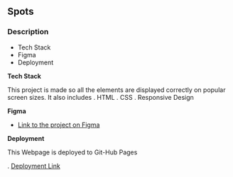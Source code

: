 ## Spots

### Description

- Tech Stack
- Figma
- Deployment

**Tech Stack**

This project is made so all the elements are displayed correctly on popular screen sizes. It also includes
. HTML
. CSS
. Responsive Design

**Figma**

- [Link to the project on Figma](https://www.figma.com/file/BBNm2bC3lj8QQMHlnqRsga/Sprint-3-Project-%E2%80%94-Spots?type=design&node-id=2%3A60&mode=design&t=afgNFybdorZO6cQo-1)

**Deployment**

This Webpage is deployed to Git-Hub Pages

. [Deployment Link](https://jvirgil760.github.io/se_project_spots/)
